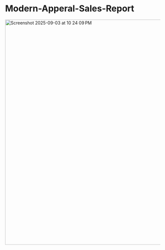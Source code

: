 # Modern-Apperal-Sales-Report

<img width="1439" height="732" alt="Screenshot 2025-09-03 at 10 24 09 PM" src="https://github.com/user-attachments/assets/d0aff6d8-6ae9-424a-9214-9c06fca1e44e" />
